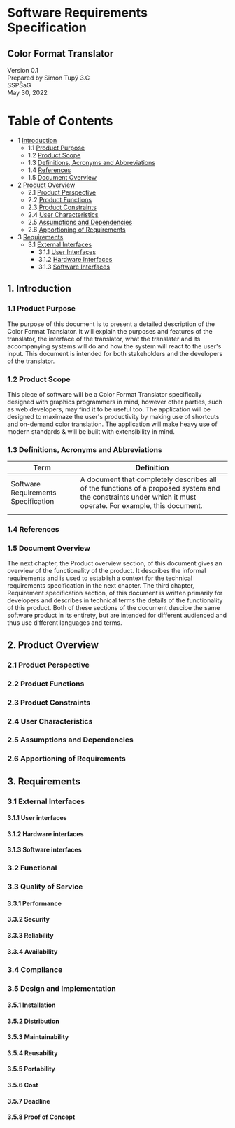 # Software Requirements Specification
## Color Format Translator

Version 0.1  
Prepared by Simon Tupý 3.C  
SSPŠaG  
May 30, 2022

Table of Contents
================
* 1 [Introduction](#1-introduction)
  * 1.1 [Product Purpose](#11-product-purpose)
  * 1.2 [Product Scope](#12-product-scope)
  * 1.3 [Definitions, Acronyms and Abbreviations](#13-definitions-acronyms-and-abbreviations)
  * 1.4 [References](#14-references)
  * 1.5 [Document Overview](#15-document-overview)
* 2 [Product Overview](#2-product-overview)
  * 2.1 [Product Perspective](#21-product-perspective)
  * 2.2 [Product Functions](#22-product-functions)
  * 2.3 [Product Constraints](#23-product-constraints)
  * 2.4 [User Characteristics](#24-user-characteristics)
  * 2.5 [Assumptions and Dependencies](#25-assumptions-and-dependencies)
  * 2.6 [Apportioning of Requirements](#26-apportioning-of-requirements)
* 3 [Requirements](#3-requirements)
  * 3.1 [External Interfaces](#31-external-interfaces)
    * 3.1.1 [User Interfaces](#311-user-interfaces)
    * 3.1.2 [Hardware Interfaces](#312-hardware-interfaces)
    * 3.1.3 [Software Interfaces](#313-software-interfaces)

## 1. Introduction

  
  ### 1.1 Product Purpose
The purpose of this document is to present a detailed description of the Color Format Translator. It will explain the purposes and features of the translator, the interface of the translator, what the translater and its accompanying systems will do and how the system will react to the user's input. This document is intended for both stakeholders and the developers of the translator.

### 1.2 Product Scope
This piece of software will be a Color Format Translator specifically designed with graphics programmers in mind, however other parties, such as web developers, may find it to be useful too. The application will be designed to maximaze the user's productivity by making use of shortcuts and on-demand color translation. The application will make heavy use of modern standards & will be built with extensibility in mind. 

### 1.3 Definitions, Acronyms and Abbreviations
| Term | Definition    |
| ---- | ------- |
| Software Requirements Specification  |  A document that completely describes all of the functions of a proposed system and the constraints under which it must operate. For example, this document.       |
|      |         |

### 1.4 References

### 1.5 Document Overview
The next chapter, the Product overview section, of this document gives an overview of the functionality of the product. It describes the informal requirements and is used to establish a context for the technical requirements specification in the next chapter. The third chapter, Requirement specification section, of this document is written primarily for developers and describes in technical terms the details of the functionality of this product. Both of these sections of the document descibe the same software product in its entirety, but are intended for different audienced and thus use different languages and terms.

## 2. Product Overview

### 2.1 Product Perspective

### 2.2 Product Functions

### 2.3 Product Constraints

### 2.4 User Characteristics

### 2.5 Assumptions and Dependencies

### 2.6 Apportioning of Requirements

## 3. Requirements

### 3.1 External Interfaces

#### 3.1.1 User interfaces

#### 3.1.2 Hardware interfaces

#### 3.1.3 Software interfaces

### 3.2 Functional

### 3.3 Quality of Service

#### 3.3.1 Performance

#### 3.3.2 Security

#### 3.3.3 Reliability

#### 3.3.4 Availability

### 3.4 Compliance

### 3.5 Design and Implementation

#### 3.5.1 Installation

#### 3.5.2 Distribution

#### 3.5.3 Maintainability

#### 3.5.4 Reusability

#### 3.5.5 Portability

#### 3.5.6 Cost

#### 3.5.7 Deadline

#### 3.5.8 Proof of Concept
